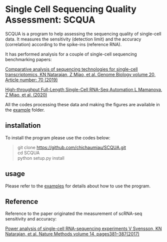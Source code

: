# Single Cell Sequencing Quality Assessment: SCQUA

SCQUA is a program to help assessing the sequencing quality of single-cell data. It measures the sensitivity (detection limit) and the accuracy (correlation) according to the spike-ins (reference RNA).

It has performed analysis for a couple of single-cell sequencing benchmarking papers:

[Comparative analysis of sequencing technologies for single-cell transcriptomics, KN Natarajan, Z Miao, et al. Genome Biology volume 20, Article number: 70 (2019) ](https://genomebiology.biomedcentral.com/articles/10.1186/s13059-019-1676-5)

[High-throughput Full-Length Single-Cell RNA-Seq Automation L Mamanova, Z Miao, et al. (2020)]()

All the codes processing these data and making the figures are available in the [example](https://github.com/chichaumiau/SCQUA/tree/master/examples) folder.

## installation
To install the program please use the codes below:

> git clone https://github.com/chichaumiau/SCQUA.git    
> cd SCQUA    
> python setup.py install    

## usage
Please refer to the [examples](https://github.com/chichaumiau/SCQUA/tree/master/examples) for details about how to use the program. 


## Reference
Reference to the paper originated the measurement of scRNA-seq sensitivity and accuracy:

[Power analysis of single-cell RNA-sequencing experiments
V Svensson, KN Natarajan, et al. Nature Methods volume 14, pages381–387(2017)](https://www.nature.com/articles/nmeth.4220)
